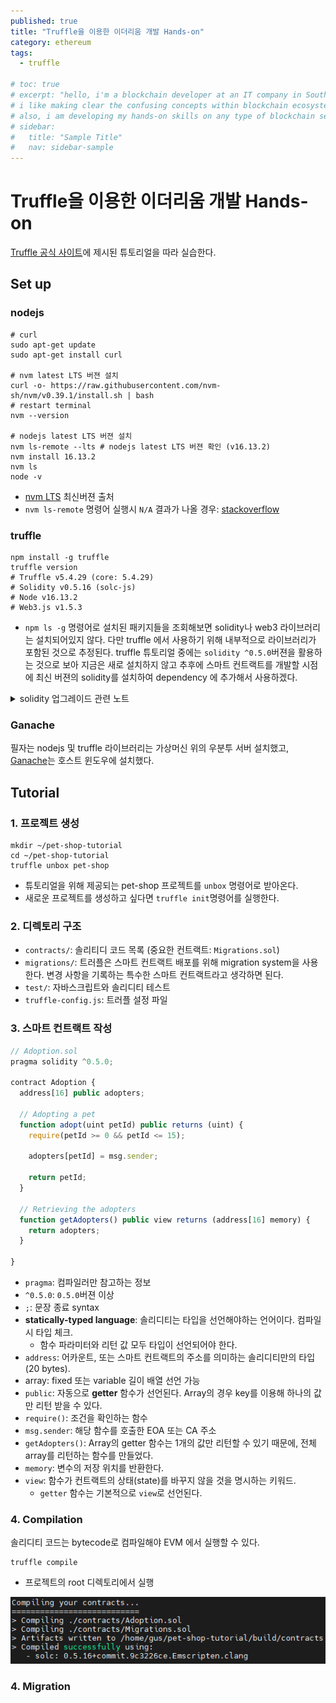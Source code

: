 ```yaml
---
published: true
title: "Truffle을 이용한 이더리움 개발 Hands-on"
category: ethereum
tags:
  - truffle

# toc: true
# excerpt: "hello, i'm a blockchain developer at an IT company in South Korea.
# i like making clear the confusing concepts within blockchain ecosystem.
# also, i am developing my hands-on skills on any type of blockchain service."
# sidebar:
#   title: "Sample Title"
#   nav: sidebar-sample
---
```


# Truffle을 이용한 이더리움 개발 Hands-on

[Truffle 공식 사이트](https://trufflesuite.com/tutorial/index.html)에 제시된 튜토리얼을 따라 실습한다.

## Set up

### nodejs

```command
# curl
sudo apt-get update
sudo apt-get install curl

# nvm latest LTS 버젼 설치
curl -o- https://raw.githubusercontent.com/nvm-sh/nvm/v0.39.1/install.sh | bash
# restart terminal
nvm --version

# nodejs latest LTS 버젼 설치
nvm ls-remote --lts # nodejs latest LTS 버젼 확인 (v16.13.2)
nvm install 16.13.2
nvm ls
node -v
```
- [nvm LTS](https://github.com/nvm-sh/nvm#long-term-support) 최신버젼 출처
- `nvm ls-remote` 명령어 실행시 `N/A` 결과가 나올 경우: [stackoverflow](https://stackoverflow.com/questions/26476744/nvm-ls-remote-command-results-in-n-a)

### truffle

```command
npm install -g truffle
truffle version 
# Truffle v5.4.29 (core: 5.4.29)
# Solidity v0.5.16 (solc-js)
# Node v16.13.2
# Web3.js v1.5.3
```
- `npm ls -g` 명령어로 설치된 패키지들을 조회해보면 solidity나 web3 라이브러리는 설치되어있지 않다.
다만 truffle 에서 사용하기 위해 내부적으로 라이브러리가 포함된 것으로 추정된다.
truffle 튜토리얼 중에는 `solidity ^0.5.0`버젼을 활용하는 것으로 보아 지금은 새로 설치하지 않고 
추후에 스마트 컨트랙트를 개발할 시점에 최신 버젼의 solidity를 설치하여 dependency 에 추가해서 사용하겠다.

<details>
<summary>solidity 업그레이드 관련 노트</summary>
<div markdown="1">

1. Path에 등록된 truffle 명령어 설치 위치 확인
```
which truffle # /home/gus/.nvm/versions/node/v16.13.2/bin/truffle
```

2. 설치 가능한 solidity 버젼 확인
```
npm view solc versions
```

3. solc 패키지 설치
```
npm install -g solc@0.8.11
```

4. truffle 패키지 dependency 수정
```
vi /home/gus/.nvm/versions/node/v16.13.2/lib/node_modules/truffle/package.json
```

```
...
"bundleDependencies": false,
  "dependencies": {
    ...
    "solc": "^0.4.15"
  },
```

- [stackexchange](https://ethereum.stackexchange.com/questions/17551/how-to-upgrade-solidity-compiler-in-truffle/47244)

</div>
</details>

### Ganache

필자는 nodejs 및 truffle 라이브러리는 가상머신 위의 우분투 서버 설치했고, [Ganache](https://trufflesuite.com/ganache/)는 호스트 윈도우에 설치했다.

## Tutorial

### 1. 프로젝트 생성 

```
mkdir ~/pet-shop-tutorial
cd ~/pet-shop-tutorial
truffle unbox pet-shop
```
- 튜토리얼을 위해 제공되는 pet-shop 프로젝트를 `unbox` 명령어로 받아온다.
- 새로운 프로젝트를 생성하고 싶다면 `truffle init`명령어를 실행한다.

### 2. 디렉토리 구조

- `contracts/`: 솔리티디 코드 목록 (중요한 컨트랙트: `Migrations.sol`)
- `migrations/`: 트러플은 스마트 컨트랙트 배포를 위해 migration system을 사용한다. 변경 사항을 기록하는 특수한 스마트 컨트랙트라고 생각하면 된다.
- `test/`: 자바스크립트와 솔리디티 테스트 
- `truffle-config.js`: 트러플 설정 파일

### 3. 스마트 컨트랙트 작성

```js
// Adoption.sol
pragma solidity ^0.5.0;

contract Adoption {
  address[16] public adopters;

  // Adopting a pet
  function adopt(uint petId) public returns (uint) {
    require(petId >= 0 && petId <= 15);

    adopters[petId] = msg.sender;

    return petId;
  }

  // Retrieving the adopters
  function getAdopters() public view returns (address[16] memory) {
    return adopters;
  }

}
```

- `pragma`: 컴파일러만 참고하는 정보
- `^0.5.0`: `0.5.0`버젼 이상
- `;`: 문장 종료 syntax
- **statically-typed language**: 솔리디티는 타입을 선언해야하는 언어이다. 컴파일시 타입 체크.
  - 함수 파라미터와 리턴 값 모두 타입이 선언되어야 한다.
- `address`: 어카운트, 또는 스마트 컨트랙트의 주소를 의미하는 솔리디티만의 타입 (20 bytes).
- array: fixed 또는 variable 길이 배열 선언 가능
- `public`: 자동으로 **getter** 함수가 선언된다. Array의 경우 key를 이용해 하나의 값만 리턴 받을 수 있다.
- `require()`: 조건을 확인하는 함수
- `msg.sender`: 해당 함수를 호출한 EOA 또는 CA 주소
- `getAdopters()`: Array의 getter 함수는 1개의 값만 리턴할 수 있기 때문에, 전체 array를 리턴하는 함수를 만들었다.
- `memory`: 변수의 저장 위치를 반환한다.
- `view`: 함수가 컨트랙트의 상태(state)를 바꾸지 않을 것을 명시하는 키워드.
  - `getter` 함수는 기본적으로 `view`로 선언된다.

### 4. Compilation

솔리디티 코드는 bytecode로 컴파일해야 EVM 에서 실행할 수 있다.

```
truffle compile
```
- 프로젝트의 root 디렉토리에서 실행

![](../assets/images/2022-01-18-16-04-01.png)

### 4. Migration

